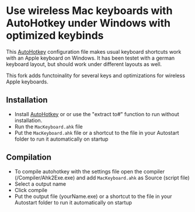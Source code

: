 Use wireless Mac keyboards with AutoHotkey under Windows with optimized keybinds
==============================================

This [AutoHotkey](http://www.autohotkey.com/) configuration file makes usual keyboard shortcuts work with an Apple keyboard on Windows. It has been testet with a german keyboard layout, but should work under different layouts as well.

This fork adds functoinality for several keys and optimizations for wireless Apple keyboards.

Installation
------------

- Install [AutoHotkey](http://www.autohotkey.com/) or or use the "extract to#" function to run without installation.
- Run the `MacKeyboard.ahk` file
- Put the `MacKeyboard.ahk` file or a shortcut to the file in your Autostart folder to run it automatically on startup

Compilation
------------
- To compile autohotkey with the settings file open the compiler (/Compiler/Ahk2Exe.exe) and add `MacKeyboard.ahk` as Source (script file)
- Select a output name
- Click compile
- Put the output file (yourName.exe) or a shortcut to the file in your Autostart folder to run it automatically on startup
